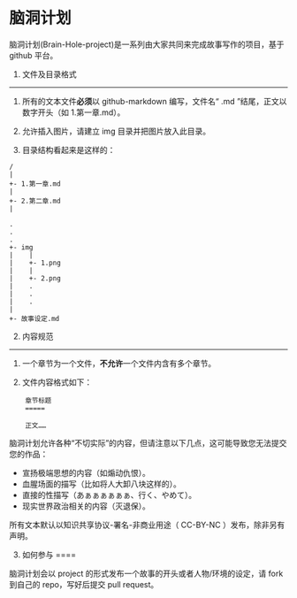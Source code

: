 脑洞计划
=====

脑洞计划(Brain-Hole-project)是一系列由大家共同来完成故事写作的项目，基于 github 平台。

1. 文件及目录格式
----

1. 所有的文本文件**必须**以 github-markdown 编写，文件名“ .md ”结尾，正文以数字开头（如 1.第一章.md）。

2. 允许插入图片，请建立 img 目录并把图片放入此目录。

3. 目录结构看起来是这样的：
```
/
|
+- 1.第一章.md
|
+- 2.第二章.md
|

.
.
.
+- img
|    |
|    +- 1.png
|    |
|    +- 2.png
|    .
|    .
|    .
|
+- 故事设定.md

```

2. 内容规范
----

1. 一个章节为一个文件，**不允许**一个文件内含有多个章节。

2. 文件内容格式如下：
```
    章节标题
    =====

    正文……
```

脑洞计划允许各种“不切实际”的内容，但请注意以下几点，这可能导致您无法提交您的作品：

   * 宣扬极端思想的内容（如煽动仇恨）。
   * 血腥场面的描写（比如将人大卸八块这样的）。
   * 直接的性描写（あぁぁぁぁぁぁ、行く、やめて）。
   * 现实世界政治相关的内容（灭退保）。

所有文本默认以知识共享协议-署名-非商业用途（ CC-BY-NC ）发布，除非另有声明。

3. 如何参与
====

脑洞计划会以 project 的形式发布一个故事的开头或者人物/环境的设定，请 fork 到自己的 repo，写好后提交 pull request。
